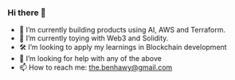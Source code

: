 ### Hi there 👋

- 🔭 I’m currently building products using AI, AWS and Terraform.
- 🌱 I’m currently toying with Web3 and Solidity.
- 🛠️ I’m looking to apply my learnings in Blockchain development
- 🤔 I’m looking for help with any of the above
- 📫 How to reach me: the.benhawy@gmail.com

<!-- [![Adham's GitHub stats](https://github-readme-stats.vercel.app/api?username=banhawy&show_icons=true&theme=react))](https://github.com/anuraghazra/github-readme-stats) -->


<!--
**Banhawy/banhawy** is a ✨ _special_ ✨ repository because its `README.md` (this file) appears on your GitHub profile.

Here are some ideas to get you started:

- 🔭 I’m currently working on a FreeCodeCamp chrome extension that bookmarks blog articles on news.freecodecamp.org
- 🌱 I’m currently learning Ionic and Go
- 👯 I’m looking to collaborate on building a SaaS product 
- 🤔 I’m looking for help with any of the above
- 💬 Ask me about ...
- 📫 How to reach me: the.benhawy@gmail.com
- 😄 Pronouns: He/Him
- ⚡ Fun fact: ....
-->
